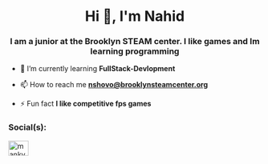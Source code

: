 <h1 align="center">Hi 👋, I'm Nahid</h1>
<h3 align="center">I am a junior at the Brooklyn STEAM center. I like games and Im learning programming</h3>

- 🌱 I’m currently learning **FullStack-Devlopment**

- 📫 How to reach me **nshovo@brooklynsteamcenter.org**

- ⚡ Fun fact **I like competitive fps games**

<h3 align="left">Social(s):</h3>
<p align="left">
<a href="https://instagram.com/mankyebsc" target="blank"><img align="center" src="https://raw.githubusercontent.com/rahuldkjain/github-profile-readme-generator/master/src/images/icons/Social/instagram.svg" alt="mankyebsc" height="30" width="40" /></a>
</p>

